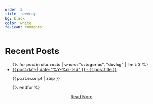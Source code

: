 ```yaml
---
order: 3
title: "DevLog"
bg: black
color: white
fa-icon: comments
---
```

# Recent Posts

<div>
<ul>
  {% for post in site.posts | where: "categories", "devlog" | limit: 3 %}
    <li>
      <a href="{{ post.url }}">{{ post.date | date: "%Y-%m-%d" }} - {{ post.title }}</a>
      <p style="line-height: 1.0;">{{ post.excerpt | strip }}</p>
    </li>
  {% endfor %}
</ul>
</div>

<div style="text-align: center;">
  <a href="devlog.html">Read More</a>
</div>
